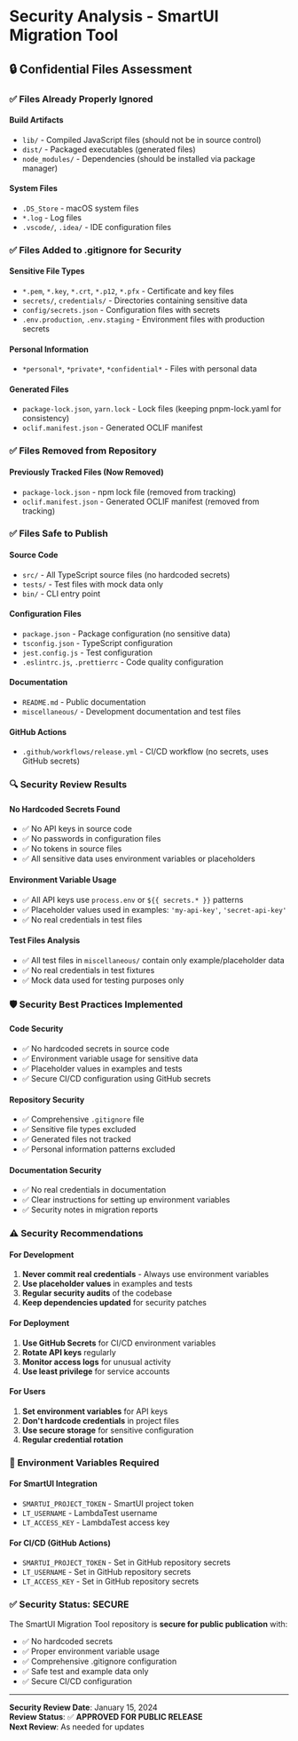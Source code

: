 # Security Analysis - SmartUI Migration Tool

## 🔒 **Confidential Files Assessment**

### **✅ Files Already Properly Ignored**

#### **Build Artifacts**
- `lib/` - Compiled JavaScript files (should not be in source control)
- `dist/` - Packaged executables (generated files)
- `node_modules/` - Dependencies (should be installed via package manager)

#### **System Files**
- `.DS_Store` - macOS system files
- `*.log` - Log files
- `.vscode/`, `.idea/` - IDE configuration files

### **✅ Files Added to .gitignore for Security**

#### **Sensitive File Types**
- `*.pem`, `*.key`, `*.crt`, `*.p12`, `*.pfx` - Certificate and key files
- `secrets/`, `credentials/` - Directories containing sensitive data
- `config/secrets.json` - Configuration files with secrets
- `.env.production`, `.env.staging` - Environment files with production secrets

#### **Personal Information**
- `*personal*`, `*private*`, `*confidential*` - Files with personal data

#### **Generated Files**
- `package-lock.json`, `yarn.lock` - Lock files (keeping pnpm-lock.yaml for consistency)
- `oclif.manifest.json` - Generated OCLIF manifest

### **✅ Files Removed from Repository**

#### **Previously Tracked Files (Now Removed)**
- `package-lock.json` - npm lock file (removed from tracking)
- `oclif.manifest.json` - Generated OCLIF manifest (removed from tracking)

### **✅ Files Safe to Publish**

#### **Source Code**
- `src/` - All TypeScript source files (no hardcoded secrets)
- `tests/` - Test files with mock data only
- `bin/` - CLI entry point

#### **Configuration Files**
- `package.json` - Package configuration (no sensitive data)
- `tsconfig.json` - TypeScript configuration
- `jest.config.js` - Test configuration
- `.eslintrc.js`, `.prettierrc` - Code quality configuration

#### **Documentation**
- `README.md` - Public documentation
- `miscellaneous/` - Development documentation and test files

#### **GitHub Actions**
- `.github/workflows/release.yml` - CI/CD workflow (no secrets, uses GitHub secrets)

### **🔍 Security Review Results**

#### **No Hardcoded Secrets Found**
- ✅ No API keys in source code
- ✅ No passwords in configuration files
- ✅ No tokens in source files
- ✅ All sensitive data uses environment variables or placeholders

#### **Environment Variable Usage**
- ✅ All API keys use `process.env` or `${{ secrets.* }}` patterns
- ✅ Placeholder values used in examples: `'my-api-key'`, `'secret-api-key'`
- ✅ No real credentials in test files

#### **Test Files Analysis**
- ✅ All test files in `miscellaneous/` contain only example/placeholder data
- ✅ No real credentials in test fixtures
- ✅ Mock data used for testing purposes only

### **🛡️ Security Best Practices Implemented**

#### **Code Security**
- ✅ No hardcoded secrets in source code
- ✅ Environment variable usage for sensitive data
- ✅ Placeholder values in examples and tests
- ✅ Secure CI/CD configuration using GitHub secrets

#### **Repository Security**
- ✅ Comprehensive `.gitignore` file
- ✅ Sensitive file types excluded
- ✅ Generated files not tracked
- ✅ Personal information patterns excluded

#### **Documentation Security**
- ✅ No real credentials in documentation
- ✅ Clear instructions for setting up environment variables
- ✅ Security notes in migration reports

### **⚠️ Security Recommendations**

#### **For Development**
1. **Never commit real credentials** - Always use environment variables
2. **Use placeholder values** in examples and tests
3. **Regular security audits** of the codebase
4. **Keep dependencies updated** for security patches

#### **For Deployment**
1. **Use GitHub Secrets** for CI/CD environment variables
2. **Rotate API keys** regularly
3. **Monitor access logs** for unusual activity
4. **Use least privilege** for service accounts

#### **For Users**
1. **Set environment variables** for API keys
2. **Don't hardcode credentials** in project files
3. **Use secure storage** for sensitive configuration
4. **Regular credential rotation**

### **🔐 Environment Variables Required**

#### **For SmartUI Integration**
- `SMARTUI_PROJECT_TOKEN` - SmartUI project token
- `LT_USERNAME` - LambdaTest username
- `LT_ACCESS_KEY` - LambdaTest access key

#### **For CI/CD (GitHub Actions)**
- `SMARTUI_PROJECT_TOKEN` - Set in GitHub repository secrets
- `LT_USERNAME` - Set in GitHub repository secrets
- `LT_ACCESS_KEY` - Set in GitHub repository secrets

### **✅ Security Status: SECURE**

The SmartUI Migration Tool repository is **secure for public publication** with:
- ✅ No hardcoded secrets
- ✅ Proper environment variable usage
- ✅ Comprehensive .gitignore configuration
- ✅ Safe test and example data only
- ✅ Secure CI/CD configuration

---

**Security Review Date**: January 15, 2024  
**Review Status**: ✅ **APPROVED FOR PUBLIC RELEASE**  
**Next Review**: As needed for updates
